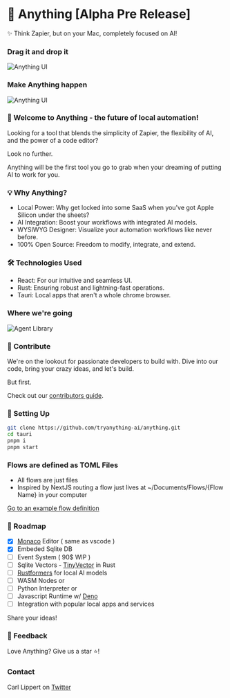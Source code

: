 # 🚀 Anything [Alpha Pre Release]

✨ Think Zapier, but on your Mac, completely focused on AI!

### Drag it and drop it

![Anything UI](https://raw.githubusercontent.com/tryanything-ai/anything/main/docs/anything_dnd_sept_11.gif)

### Make Anything happen

![Anything UI](https://raw.githubusercontent.com/tryanything-ai/anything/main/docs/anything_sept_11.gif)

### 🌟 Welcome to Anything - the future of local automation!

Looking for a tool that blends the simplicity of Zapier, the flexibility of AI, and the power of a code editor?

Look no further.

Anything will be the first tool you go to grab when your dreaming of putting AI to work for you.

### 💡 Why Anything?

- Local Power: Why get locked into some SaaS when you've got Apple Silicon under the sheets?
- AI Integration: Boost your workflows with integrated AI models.
- WYSIWYG Designer: Visualize your automation workflows like never before.
- 100% Open Source: Freedom to modify, integrate, and extend.

### 🛠 Technologies Used

- React: For our intuitive and seamless UI.
- Rust: Ensuring robust and lightning-fast operations.
- Tauri: Local apps that aren't a whole chrome browser.

### Where we're going

![Agent Library](https://raw.githubusercontent.com/tryanything-ai/anything/main/docs/agent_library.png)

### 🤝 Contribute

We're on the lookout for passionate developers to build with. Dive into our code, bring your crazy ideas, and let's build.

But first.

Check out our [contributors guide](https://github.com/tryanything-ai/anything/tree/main/.github/CONTRIBUTING.md).

### 🔧 Setting Up

```bash
git clone https://github.com/tryanything-ai/anything.git
cd tauri
pnpm i
pnpm start
```

### Flows are defined as TOML Files

- All flows are just files
- Inspired by NextJS routing a flow just lives at ~/Documents/Flows/{Flow Name} in your computer

[Go to an example flow definition](https://github.com/tryanything-ai/anything/tree/main/docs/examples)

### 🤖 Roadmap

- [x] [Monaco](https://github.com/suren-atoyan/monaco-react) Editor ( same as vscode )
- [x] Embeded Sqlite DB
- [ ] Event System ( 90$ WIP )
- [ ] Sqlite Vectors - [TinyVector](https://github.com/m1guelpf/tinyvector) in Rust
- [ ] [Rustformers](https://github.com/rustformers/llm) for local AI models
- [ ] WASM Nodes or
- [ ] Python Interpreter or
- [ ] Javascript Runtime w/ [Deno](https://github.com/denoland/deno)
- [ ] Integration with popular local apps and services

Share your ideas!

### 💌 Feedback

Love Anything? Give us a star ⭐️!

### Contact

Carl Lippert on [Twitter](https://twitter.com/carllippert)
